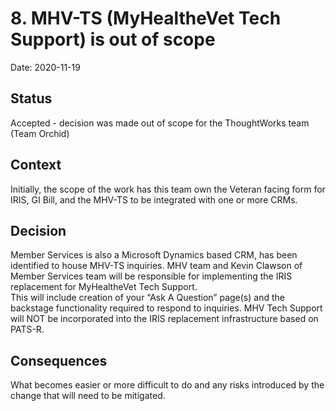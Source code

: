 # 8. MHV-TS (MyHealtheVet Tech Support) is out of scope

Date: 2020-11-19

## Status

Accepted - decision was made out of scope for the ThoughtWorks team (Team Orchid)

## Context
Initially, the scope of the work has this team own the Veteran facing form for IRIS, GI Bill, and the MHV-TS to be integrated with one or more CRMs.    


## Decision

Member Services is also a Microsoft Dynamics based CRM, has been identified to house MHV-TS inquiries. MHV team and Kevin Clawson of Member Services team will be responsible for implementing the IRIS replacement for MyHealtheVet Tech Support.  
This will include creation of your “Ask A Question” page(s) and the backstage functionality required to respond to inquiries.
MHV Tech Support will NOT be incorporated into the IRIS replacement infrastructure based on PATS-R.

 

## Consequences

What becomes easier or more difficult to do and any risks introduced by the change that will need to be mitigated.
